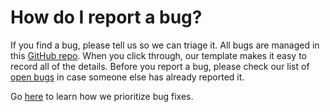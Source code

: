 # How do I report a bug?

If you find a bug, please tell us so we can triage it. All bugs are managed in this [GitHub repo](https://github.com/portainer/portainer/issues/new?assignees=&labels=bug%2Fneed-confirmation%2C+kind%2Fbug&template=Bug_report.md&title=). When you click through, our template makes it easy to record all of the details. Before you report a bug, please check our list of [open bugs](https://github.com/portainer/portainer/labels/kind%2bug) in case someone else has already reported it.

Go [here](how-do-you-decide-which-bugs-and-features-to-work-on-first.md) to learn how we prioritize bug fixes.

